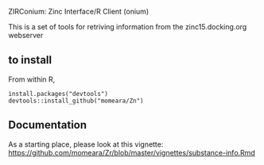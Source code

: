 ZIRConium: Zinc Interface/R Client (onium)

This is a set of tools for retriving information from the zinc15.docking.org webserver

## to install
From within R,

    install.packages("devtools")
    devtools::install_github("momeara/Zn")


## Documentation
As a starting place, please look at this vignette: https://github.com/momeara/Zr/blob/master/vignettes/substance-info.Rmd